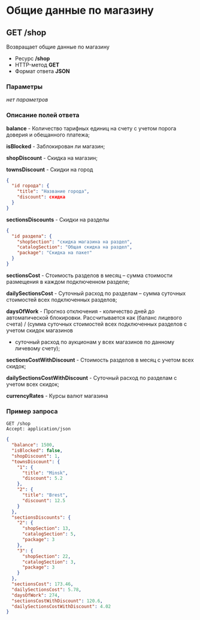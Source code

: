 # Общие данные по магазину

## GET /shop

Возвращает общие данные по магазину

- Ресурс **/shop**
- HTTP-метод **GET**
- Формат ответа **JSON**

### Параметры

*нет параметров*

### Описание полей ответа

**balance** - Количество тарифных единиц на счету с учетом порога доверия и обещанного платежа;

**isBlocked** - Заблокирован ли магазин;

**shopDiscount** - Скидка на магазин;

**townsDiscount** - Скидки на город
```json
{
  "id города": {
    "title": "Название города",
    "discount": скидка
  }
}
```
**sectionsDiscounts** - Скидки на разделы
```json
{
  "id раздела": {
    "shopSection": "скидка магазина на раздел",
    "catalogSection": "Общая скидка на раздел",
    "package": "Скидка на пакет"
  }
}
```

**sectionsCost** - Стоимость разделов в месяц – сумма стоимости размещения в каждом подключенном разделе;

**dailySectionsCost** - Суточный расход по разделам – сумма суточных стоимостей всех подключенных разделов;

**daysOfWork** - Прогноз отключения - количество дней до автоматической блокировки. Рассчитывается как (баланс лицевого счета) /
(сумма суточных стоимостей всех подключенных разделов с учетом скидок магазинов
+ суточный расход по аукционам у всех магазинов по данному личевому счету);

**sectionsCostWithDiscount** - Стоимость разделов в месяц с учетом всех скидок;

**dailySectionsCostWithDiscount** - Суточный расход по разделам с учетом всех скидок;

**currencyRates** - Курсы валют магазина

### Пример запроса

```
GET /shop
Accept: application/json
```

```json
{
  "balance": 1500,
  "isBlocked": false,
  "shopDiscount": 1,
  "townsDiscount": {
    "1": {
      "title": "Minsk",
      "discount": 5.2
    },
    "2": {
      "title": "Brest",
      "discount": 12.5
    }
  },
  "sectionsDiscounts": {
    "2": {
      "shopSection": 13,
      "catalogSection": 5,
      "package": 3
    },
    "3": {
      "shopSection": 22,
      "catalogSection": 3,
      "package": 3
    }
  },
  "sectionsCost": 173.46,
  "dailySectionsCost": 5.78,
  "daysOfWork": 274,
  "sectionsCostWithDiscount": 120.6,
  "dailySectionsCostWithDiscount": 4.02
}
```
